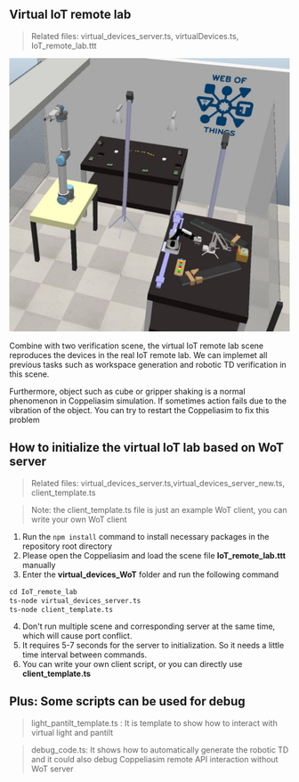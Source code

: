 ## Virtual IoT remote lab  

>Related files: virtual_devices_server.ts, virtualDevices.ts, IoT_remote_lab.ttt  

<img src="../Picture folder/IoT remote lab.jpg" width="600">

Combine with two verification scene, the virtual IoT remote lab scene reproduces the devices in the real IoT remote lab. We can implemet all previous tasks such as workspace generation and robotic TD verification in this scene. 

Furthermore, object such as cube or gripper shaking is a normal phenomenon in Coppeliasim simulation. If sometimes action fails due to the vibration of the object. You can try to restart the Coppeliasim to fix this problem

## How to initialize the virtual IoT lab based on WoT server

>Related files: virtual_devices_server.ts,virtual_devices_server_new.ts, client_template.ts

>Note: the client_template.ts file is just an example WoT client, you can write your own WoT client

1. Run the ```npm install``` command to install necessary packages in the repository root directory
2. Please open the Coppeliasim and load the scene file **IoT_remote_lab.ttt** manually
3. Enter the **virtual_devices_WoT** folder and run the following command

```
cd IoT_remote_lab
ts-node virtual_devices_server.ts
ts-node client_template.ts
```

4. Don't run multiple scene and corresponding server at the same time, which will cause port conflict.
5. It requires 5-7 seconds for the server to initialization. So it needs a little time interval between commands.
6. You can write your own client script, or you can directly use **client_template.ts** 

## Plus: Some scripts can be used for debug

>light_pantilt_template.ts : It is template to show how to interact with virtual light and pantilt

>debug_code.ts: It shows how to automatically generate the robotic TD and it could also debug Coppeliasim remote API interaction without WoT server